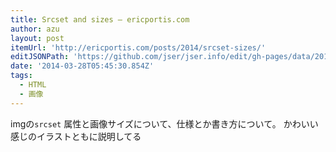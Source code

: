 ```yaml
---
title: Srcset and sizes — ericportis.com
author: azu
layout: post
itemUrl: 'http://ericportis.com/posts/2014/srcset-sizes/'
editJSONPath: 'https://github.com/jser/jser.info/edit/gh-pages/data/2014/03/index.json'
date: '2014-03-28T05:45:30.854Z'
tags:
  - HTML
  - 画像
---
```

imgの`srcset` 属性と画像サイズについて、仕様とか書き方について。
かわいい感じのイラストともに説明してる
